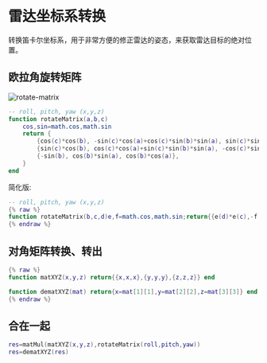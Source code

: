 # 雷达坐标系转换

转换笛卡尔坐标系，用于非常方便的修正雷达的姿态，来获取雷达目标的绝对位置。

## 欧拉角旋转矩阵

![rotate-matrix](https://bkn46.github.io/bknsw/pics/rotate-matrix.png)

```lua
-- roll, pitch, yaw (x,y,z)
function rotateMatrix(a,b,c)
	cos,sin=math.cos,math.sin
	return {
		{cos(c)*cos(b), -sin(c)*cos(a)+cos(c)*sin(b)*sin(a), sin(c)*sin(a)+cos(c)*sin(b)*cos(a)},
		{sin(c)*cos(b), cos(c)*cos(a)+sin(c)*sin(b)*sin(a), -cos(c)*sin(a)+sin(c)*sin(b)*cos(a)},
		{-sin(b), cos(b)*sin(a), cos(b)*cos(a)},
	}
end
```

简化版:

```lua
-- roll, pitch, yaw (x,y,z)
{% raw %}
function rotateMatrix(b,c,d)e,f=math.cos,math.sin;return{{e(d)*e(c),-f(d)*e(b)+e(d)*f(c)*f(b),f(d)*f(b)+e(d)*f(c)*e(b)},{f(d)*e(c),e(d)*e(b)+f(d)*f(c)*f(b),-e(d)*f(b)+f(d)*f(c)*e(b)},{-f(c),e(c)*f(b),e(c)*e(b)}}end
{% endraw %}
```

## 对角矩阵转换、转出

```lua
{% raw %}
function matXYZ(x,y,z) return{{x,x,x},{y,y,y},{z,z,z}} end

function dematXYZ(mat) return{x=mat[1][1],y=mat[2][2],z=mat[3][3]} end
{% endraw %}
```

## 合在一起

```lua
res=matMul(matXYZ(x,y,z),rotateMatrix(roll,pitch,yaw))
res=dematXYZ(res)
```
